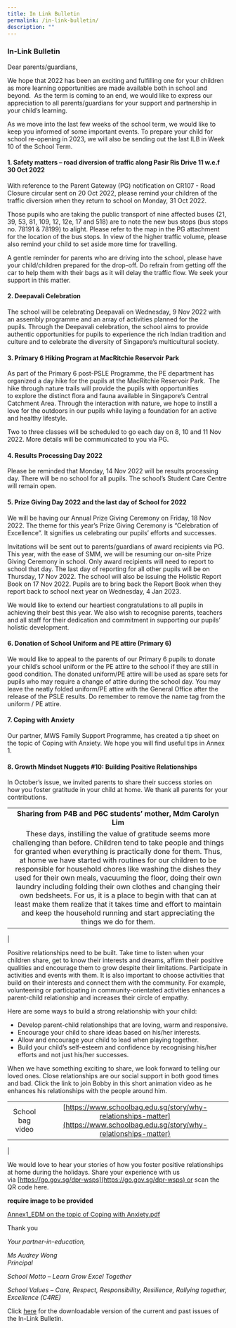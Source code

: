 ```yaml
---
title: In Link Bulletin
permalink: /in-link-bulletin/
description: ""
---
```


### **In-Link Bulletin**
Dear parents/guardians,  

We hope that 2022 has been an exciting and fulfilling one for your children as more learning opportunities are made available both in school and beyond.  As the term is coming to an end, we would like to express our appreciation to all parents/guardians for your support and partnership in your child’s learning.

As we move into the last few weeks of the school term, we would like to keep you informed of some important events. To prepare your child for school re-opening in 2023, we will also be sending out the last ILB in Week 10 of the School Term.

#### **1. Safety matters – road diversion of traffic along Pasir Ris Drive 11 w.e.f 30 Oct 2022**
With reference to the Parent Gateway (PG) notification on CR107 - Road Closure circular sent on 20 Oct 2022, please remind your children of the traffic diversion when they return to school on Monday, 31 Oct 2022.

Those pupils who are taking the public transport of nine affected buses (21, 39, 53, 81, 109, 12, 12e, 17 and 518) are to note the new bus stops (bus stops no. 78191 & 78199) to alight. Please refer to the map in the PG attachment for the location of the bus stops. In view of the higher traffic volume, please also remind your child to set aside more time for travelling.

A gentle reminder for parents who are driving into the school, please have your child/children prepared for the drop-off. Do refrain from getting off the car to help them with their bags as it will delay the traffic flow. We seek your support in this matter.

#### **2. Deepavali Celebration**
The school will be celebrating Deepavali on Wednesday, 9 Nov 2022 with an assembly programme and an array of activities planned for the pupils. Through the Deepavali celebration, the school aims to provide authentic opportunities for pupils to experience the rich Indian tradition and culture and to celebrate the diversity of Singapore’s multicultural society.

#### **3. Primary 6 Hiking Program at MacRitchie Reservoir Park**
As part of the Primary 6 post-PSLE Programme, the PE department has organized a day hike for the pupils at the MacRitchie Reservoir Park.  The hike through nature trails will provide the pupils with opportunities to explore the distinct flora and fauna available in Singapore’s Central Catchment Area. Through the interaction with nature, we hope to instill a love for the outdoors in our pupils while laying a foundation for an active and healthy lifestyle.

Two to three classes will be scheduled to go each day on 8, 10 and 11 Nov 2022. More details will be communicated to you via PG.

#### **4. Results Processing Day 2022**
Please be reminded that Monday, 14 Nov 2022 will be results processing day. There will be no school for all pupils. The school’s Student Care Centre will remain open.

#### **5. Prize Giving Day 2022 and the last day of School for 2022**
We will be having our Annual Prize Giving Ceremony on Friday, 18 Nov 2022. The theme for this year’s Prize Giving Ceremony is “Celebration of Excellence”. It signifies us celebrating our pupils’ efforts and successes.

Invitations will be sent out to parents/guardians of award recipients via PG. This year, with the ease of SMM, we will be resuming our on-site Prize Giving Ceremony in school. Only award recipients will need to report to school that day. The last day of reporting for all other pupils will be on Thursday, 17 Nov 2022. The school will also be issuing the Holistic Report Book on 17 Nov 2022. Pupils are to bring back the Report Book when they report back to school next year on Wednesday, 4 Jan 2023.

We would like to extend our heartiest congratulations to all pupils in achieving their best this year. We also wish to recognise parents, teachers and all staff for their dedication and commitment in supporting our pupils’ holistic development.

#### **6. Donation of School Uniform and PE attire (Primary 6)**
We would like to appeal to the parents of our Primary 6 pupils to donate your child’s school uniform or the PE attire to the school if they are still in good condition. The donated uniform/PE attire will be used as spare sets for pupils who may require a change of attire during the school day. You may leave the neatly folded uniform/PE attire with the General Office after the release of the PSLE results. Do remember to remove the name tag from the uniform / PE attire.

#### **7. Coping with Anxiety**
Our partner, MWS Family Support Programme, has created a tip sheet on the topic of Coping with Anxiety. We hope you will find useful tips in Annex 1.

#### **8. Growth Mindset Nuggets #10: Building Positive Relationships**
In October’s issue, we invited parents to share their success stories on how you foster gratitude in your child at home. We thank all parents for your contributions.

|  |
|:---:|
| **Sharing from P4B and P6C students’ mother, Mdm Carolyn Lim** |
| These days, instilling the value of gratitude seems more challenging than before. Children tend to take people and things for granted when everything is practically done for them. Thus, at home we have started with routines for our children to be responsible for household chores like washing the dishes they used for their own meals, vacuuming the floor, doing their own laundry including folding their own clothes and changing their own bedsheets. For us, it is a place to begin with that can at least make them realize that it takes time and effort to maintain and keep the household running and start appreciating the things we do for them. |
|

Positive relationships need to be built. Take time to listen when your children share, get to know their interests and dreams, affirm their positive qualities and encourage them to grow despite their limitations. Participate in activities and events with them. It is also important to choose activities that build on their interests and connect them with the community. For example, volunteering or participating in community-orientated activities enhances a parent-child relationship and increases their circle of empathy.

Here are some ways to build a strong relationship with your child:
*   Develop parent-child relationships that are loving, warm and responsive.
*   Encourage your child to share ideas based on his/her interests.
*   Allow and encourage your child to lead when playing together.
*   Build your child’s self-esteem and confidence by recognising his/her efforts and not just his/her successes.

When we have something exciting to share, we look forward to telling our loved ones. Close relationships are our social support in both good times and bad. Click the link to join Bobby in this short animation video as he enhances his relationships with the people around him.

|  |  |
|:---:|:---:|
| School bag video | [https://www.schoolbag.edu.sg/story/why-relationships-matter](https://www.schoolbag.edu.sg/story/why-relationships-matter) |
|

We would love to hear your stories of how you foster positive relationships at home during the holidays. Share your experience with us via [https://go.gov.sg/dpr-wsps](https://go.gov.sg/dpr-wsps) or scan the QR code here.

**require image to be provided**

[Annex1_EDM on the topic of Coping with Anxiety.pdf](/files/copingwithanxiety.pdf)

Thank you

_Your partner-in-education,_  

_Ms Audrey Wong_<br>
_Principal_

_School Motto – Learn Grow Excel Together_

_School Values – Care, Respect, Responsibility, Resilience, Rallying together, Excellence (C4RE)_

Click [here](https://staging.d107tbbuy8btfe.amplifyapp.com/useful-links/in-link-bulleting-archive/) for the downloadable version of the current and past issues of the In-Link Bulletin.